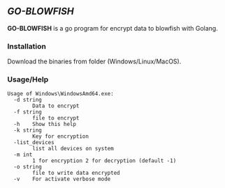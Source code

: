 ## *GO-BLOWFISH* ##

**GO-BLOWFISH** is a go program for encrypt data to blowfish with Golang.

### Installation ###

Download the binaries from folder (Windows/Linux/MacOS).

### Usage/Help ###
```
Usage of Windows\WindowsAmd64.exe:
  -d string
        Data to encrypt
  -f string
        file to encrypt
  -h    Show this help
  -k string
        Key for encryption
  -list_devices
        list all devices on system
  -m int
        1 for encryption 2 for decryption (default -1)
  -o string
        file to write data encrypted
  -v    For activate verbose mode
```